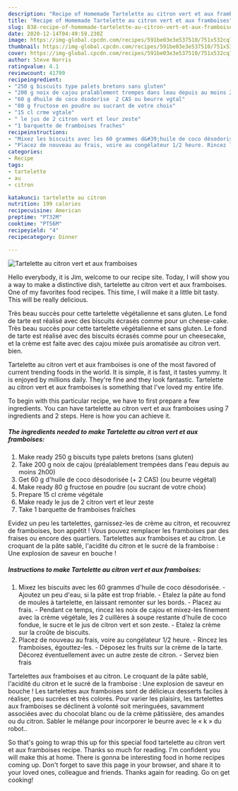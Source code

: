 ```yaml
---
description: "Recipe of Homemade Tartelette au citron vert et aux framboises"
title: "Recipe of Homemade Tartelette au citron vert et aux framboises"
slug: 838-recipe-of-homemade-tartelette-au-citron-vert-et-aux-framboises
date: 2020-12-14T04:49:59.230Z
image: https://img-global.cpcdn.com/recipes/591be03e3e537510/751x532cq70/tartelette-au-citron-vert-et-aux-framboises-photo-principale-de-la-recette.jpg
thumbnail: https://img-global.cpcdn.com/recipes/591be03e3e537510/751x532cq70/tartelette-au-citron-vert-et-aux-framboises-photo-principale-de-la-recette.jpg
cover: https://img-global.cpcdn.com/recipes/591be03e3e537510/751x532cq70/tartelette-au-citron-vert-et-aux-framboises-photo-principale-de-la-recette.jpg
author: Steve Norris
ratingvalue: 4.1
reviewcount: 41799
recipeingredient:
- "250 g biscuits type palets bretons sans gluten"
- "200 g noix de cajou pralablement trempes dans leau depuis au moins 2h00"
- "60 g dhuile de coco dsodorise  2 CAS ou beurre vgtal"
- "80 g fructose en poudre ou sucrant de votre choix"
- "15 cl crme vgtale"
- " le jus de 2 citron vert et leur zeste"
- "1 barquette de framboises fraches"
recipeinstructions:
- "Mixez les biscuits avec les 60 grammes d&#39;huile de coco désodorisée. Ajoutez un peu d&#39;eau, si la pâte est trop friable. Etalez la pâte au fond de moules à tartelette, en laissant remonter sur les bords. Placez au frais. Pendant ce temps, rincez les noix de cajou et mixez-les finement avec la crème végétale, les 2 cuillères à soupe restante d&#39;huile de coco fondue, le sucre et le jus de citron vert et son zeste. Etalez la crème sur la croûte de biscuits."
- "Placez de nouveau au frais, voire au congélateur 1/2 heure. Rincez les framboises, égouttez-les. Déposez les fruits sur la crème de la tarte. Décorez éventuellement avec un autre zeste de citron. Servez bien frais"
categories:
- Recipe
tags:
- tartelette
- au
- citron

katakunci: tartelette au citron 
nutrition: 199 calories
recipecuisine: American
preptime: "PT32M"
cooktime: "PT56M"
recipeyield: "4"
recipecategory: Dinner

---
```



![Tartelette au citron vert et aux framboises](https://img-global.cpcdn.com/recipes/591be03e3e537510/751x532cq70/tartelette-au-citron-vert-et-aux-framboises-photo-principale-de-la-recette.jpg)

Hello everybody, it is Jim, welcome to our recipe site. Today, I will show you a way to make a distinctive dish, tartelette au citron vert et aux framboises. One of my favorites food recipes. This time, I will make it a little bit tasty. This will be really delicious.

Très beau succès pour cette tartelette végétalienne et sans gluten. Le fond de tarte est réalisé avec des biscuits écrasés comme pour un cheese-cake. Très beau succès pour cette tartelette végétalienne et sans gluten. Le fond de tarte est réalisé avec des biscuits écrasés comme pour un cheesecake, et la crème est faite avec des cajou mixée puis aromatisée au citron vert. bien.

Tartelette au citron vert et aux framboises is one of the most favored of current trending foods in the world. It is simple, it is fast, it tastes yummy. It is enjoyed by millions daily. They're fine and they look fantastic. Tartelette au citron vert et aux framboises is something that I've loved my entire life.


To begin with this particular recipe, we have to first prepare a few ingredients. You can have tartelette au citron vert et aux framboises using 7 ingredients and 2 steps. Here is how you can achieve it.

<!--inarticleads1-->

##### The ingredients needed to make Tartelette au citron vert et aux framboises:

1. Make ready 250 g biscuits type palets bretons (sans gluten)
1. Take 200 g noix de cajou (préalablement trempées dans l&#39;eau depuis au moins 2h00)
1. Get 60 g d&#39;huile de coco désodorisée (+ 2 CAS) (ou beurre végétal)
1. Make ready 80 g fructose en poudre (ou sucrant de votre choix)
1. Prepare 15 cl crème végétale
1. Make ready  le jus de 2 citron vert et leur zeste
1. Take 1 barquette de framboises fraîches


Evidez un peu les tartelettes, garnissez-les de crème au citron, et recouvrez de framboises, bon appétit ! Vous pouvez remplacer les framboises par des fraises ou encore des quartiers. Tartelettes aux framboises et au citron. Le croquant de la pâte sablé, l&#39;acidité du citron et le sucré de la framboise : Une explosion de saveur en bouche ! 

<!--inarticleads2-->

##### Instructions to make Tartelette au citron vert et aux framboises:

1. Mixez les biscuits avec les 60 grammes d&#39;huile de coco désodorisée. - Ajoutez un peu d&#39;eau, si la pâte est trop friable. - Etalez la pâte au fond de moules à tartelette, en laissant remonter sur les bords. - Placez au frais. - Pendant ce temps, rincez les noix de cajou et mixez-les finement avec la crème végétale, les 2 cuillères à soupe restante d&#39;huile de coco fondue, le sucre et le jus de citron vert et son zeste. - Etalez la crème sur la croûte de biscuits.
1. Placez de nouveau au frais, voire au congélateur 1/2 heure. - Rincez les framboises, égouttez-les. - Déposez les fruits sur la crème de la tarte. Décorez éventuellement avec un autre zeste de citron. - Servez bien frais


Tartelettes aux framboises et au citron. Le croquant de la pâte sablé, l&#39;acidité du citron et le sucré de la framboise : Une explosion de saveur en bouche ! Les tartelettes aux framboises sont de délicieux desserts faciles à réaliser, peu sucrées et très colorés. Pour varier les plaisirs, les tartelettes aux framboises se déclinent à volonté soit meringuées, savamment associées avec du chocolat blanc ou de la crème pâtissière, des amandes ou du citron. Sabler le mélange pour incorporer le beurre avec le « k » du robot.. 

So that's going to wrap this up for this special food tartelette au citron vert et aux framboises recipe. Thanks so much for reading. I'm confident you will make this at home. There is gonna be interesting food in home recipes coming up. Don't forget to save this page in your browser, and share it to your loved ones, colleague and friends. Thanks again for reading. Go on get cooking!
